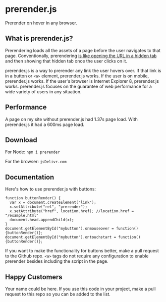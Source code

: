 # prerender.js
Prerender on hover in any browser.

## What is prerender.js?

Prerendering loads all the assets of a page before the user navigates to that page. Conventionally, prerendering [is like opening the URL in a hidden tab](http://www.stevesouders.com/blog/2013/11/07/prebrowsing/) and then showing that hidden tab once the user clicks on it.

prerender.js is a way to prerender any link the user hovers over. If that link is in a button or `<a>` element, prerender.js works. If the user is on mobile, prerender.js works. If the user's browser is Internet Explorer 8, prerender.js works. prerender.js focuses on the guarantee of web performance for a wide variety of users in any situation.

## Performance
A page on my site without prerender.js had 1.37s page load. With prerender.js it had a 600ms page load. 

## Download

For Node:
`npm i prerender`

For the browser:
`jsDelivr.com`

## Documentation

Here's how to use prerender.js with buttons:
```
function buttonRender() {
  var x = document.createElement("link");
  x.setAttribute("rel", "prerender");
  x.setAttribute("href", location.href); //location.href = "/example.html"
  document.head.appendChild(x);
}
document.getElementById("mybutton").onmouseover = function() {buttonRender()};
document.getElementById("mybutton").ontouchstart = function() {buttonRender()};
```
If you want to make the functionality for buttons better, make a pull request to the Github repo. `<a>` tags do not require any configuration to enable prerender besides including the script in the page.

## Happy Customers
Your name could be here. If you use this code in your project, make a pull request to this repo so you can be added to the list.
